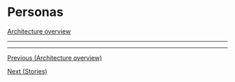 # Personas

[Architecture overview](index.html)

---

---

[Previous (Architecture overview)](index.html)

[Next (Stories)](stories.html)
